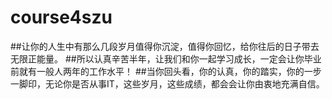course4szu
==========
##让你的人生中有那么几段岁月值得你沉淀，值得你回忆，给你往后的日子带去无限正能量。
##所以认真辛苦半年，让我们和你一起学习成长，一定会让你毕业前就有一般人两年的工作水平！
##当你回头看，你的认真，你的踏实，你的一步一脚印，无论你是否从事IT，这些岁月，这些成绩，都会会让你由衷地充满自信。
